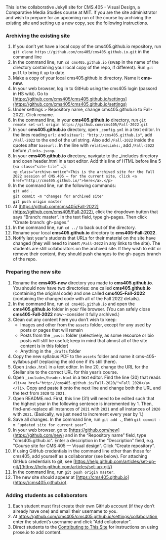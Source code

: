 This is the collaborative Jekyll site for CMS.405 - Visual Design, a Comparative Media Studies course at MIT. If you are the site administrator and wish to prepare for an upcoming run of the course by archiving the existing site and setting up a new copy, see the following instructions.

### Archiving the existing site
1. If you don’t yet have a local copy of the cms405.github.io repository, run `git clone https://github.com/cms405/cms405.github.io.git` in the command line
1. In the command line, run `cd cms405.github.io` (swap in the name of the directory containing your local copy of the repo, if different). Run `git pull` to bring it up to date.
1. Make a copy of your local cms405.github.io directory. Name it **cms-new**.
1. In your web browser, log in to GitHub using the cms405 login (passord in HS wiki). Go to [https://github.com/cms405/cms405.github.io/settings](https://github.com/cms405/cms405.github.io/settings)
1. Under settings > Repository name, change cms405.github.io to Fall-2022. Click rename.
1. In the command line, in your **cms405.github.io** directory, run `git remote set-url origin https://github.com/cms405/Fall-2022.git`
1. In your **cms405.github.io** directory, open `_config.yml` in a text editor. In the lines reading `url:` and `siteurl: "http://cms405.github.io"`, add `/Fall-2022` to the end of the url string. Also add `/Fall-2022` inside the quotes after `baseurl:`. In the line with `relativeLinks:`, add `/Fall-2022` before `/links.jsonp`.
1. In your **cms405.github.io** directory, navigate to the _includes directory and open header.html in a text editor. Add this line of HTML before line 5 (`<a class=“site-tile” …`):<br /> `<p class="archive-notice">This is the archived site for the Fall 2022 session of CMS.405 — for the current site, click <a href="http://cms405.github.io/">here</a>.</p>`
1. In the command line, run the following commands:<br />
`git add .`<br />
`git commit -m "changes for archived site"`<br />
`git push origin master`
1. At [https://github.com/cms405/Fall-2022](https://github.com/cms405/Fall-2022), click the dropdown button that says “Branch: master”. In the text field, type gh-pages. Then click “Create branch: gh-pages.”
1. In the command line, run `cd ../` to back out of the directory.
1. Rename your local **cms405.github.io** directory to **cms405-Fall-2022**.
1. Notify last year's students that URLs for their material on the site have changed (they will need to insert `/Fall-2022` in any links to the site). The students are still collaborators on the archived site. If they wish to edit or remove their content, they should push changes to the gh-pages branch of the repo.

### Preparing the new site
1. Rename the **cms405-new** directory you made to **cms405.github.io**. You should now have two directories: one called **cms405.github.io** (containing the original code) and one called **cms405-Fall-2022** (containing the changed code with all of the Fall 2022 details).
1. In the command line, run `cd cms405.github.io` and open the **cms405.github.io** folder in your file browser. (You can safely close **cms405-Fall-2022** now--consider it fully archived.)
1. Clean out any content here you don’t wish to keep:
    - Images and other from the `assets` folder, except for any used by posts or pages that will remain
    - Posts from the `_posts` folder (selectively, as some resource or bio posts will still be useful; keep in mind that almost all of the site content is in this folder)
    - Anything in the `_drafts` folder
1. Copy the new syllabus PDF to the `assets` folder and name it cms-405-syllabus.pdf (replacing the old one if it’s still there).
1. Open `index.html` in a text editor. In line 20, change the URL for the Stellar site to the correct URL for this year’s course.
1. Open `_includes/header.html` in a text editor. Find the line (30) that reads `<li><a href="http://cms405.github.io/Fall-2020/">Fall 2020</a></li>`. Copy and paste it onto the next line and change both the URL and the text from `2020` to `2021`.
1. Open README.md. First, this line (31) will need to be edited such that the highest year in the following sentence is incremented by 1. Then, find-and-replace all instances of `2021` with `2021` and all instances of `2020` with `2021`.  (Basically, we just need to increment every year by 1.)
1. Save all changes. In the command line, run `git add .`, then `git commit -m “updated site for current year”`.
1. In your web browser, go to [https://github.com/new](https://github.com/new) and in the “Repository name” field, type "cms405.github.io". Enter a description in the “Description" field, e.g. "Course site for CMS 405 — Visual design”. Click “Create repository”.
1. If using GitHub credentials in the command line other than those for cms405, add yourself as a collaborator (see below). For attaching GitHub credentials to git, see [https://help.github.com/articles/set-up-git/](https://help.github.com/articles/set-up-git/)
1. In the command line, run `git push origin master`.
1. The new site should appear at [https://cms405.github.io](https://cms405.github.io).

### Adding students as collaborators
1. Each student must first create their own GitHub account (if they don’t already have one) and email their username to you.
1. At https://github.com/cms405/cms405.github.io/settings/collaboration, enter the student’s username and click “Add collaborator".
1. Direct students to the [Contributing to This Site](https://cms405.github.io/about/) for instructions on using prose.io to add content.
